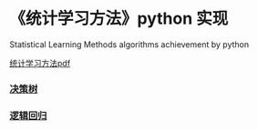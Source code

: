 # 《统计学习方法》python 实现
Statistical Learning Methods algorithms achievement by python


[统计学习方法pdf](http://www.dgt-factory.com/uploads/2018/07/0725/%E7%BB%9F%E8%AE%A1%E5%AD%A6%E4%B9%A0%E6%96%B9%E6%B3%95.pdf)

### [决策树](https://github.com/dylanhouxinglin/lihang-statistical-learning-method/tree/master/lihang-code/DecisionTree)

### [逻辑回归](https://github.com/dylanhouxinglin/lihang-statistical-learning-method/tree/master/lihang-code/LogisticRegression)
